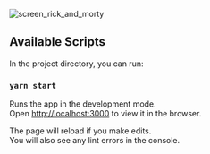 
![screen_rick_and_morty](https://user-images.githubusercontent.com/40322999/136021152-c5f6c06a-fe11-44cc-934f-33728704aebf.png)

## Available Scripts

In the project directory, you can run:

### `yarn start`

Runs the app in the development mode.\
Open [http://localhost:3000](http://localhost:3000) to view it in the browser.

The page will reload if you make edits.\
You will also see any lint errors in the console.
